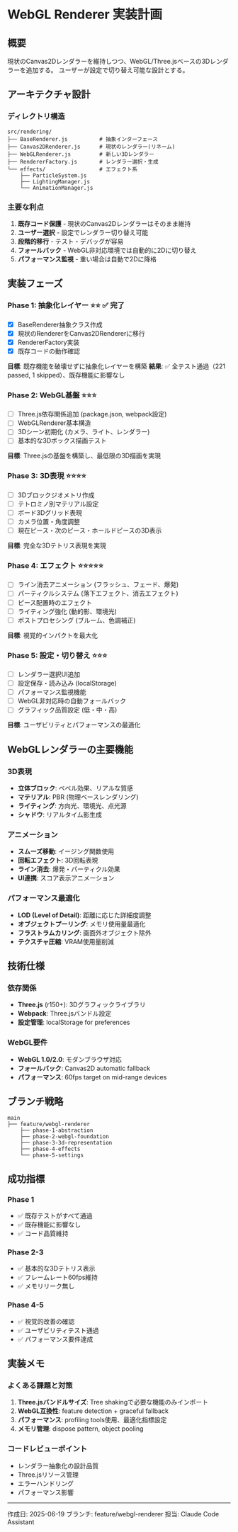 # WebGL Renderer 実装計画

## 概要
現状のCanvas2Dレンダラーを維持しつつ、WebGL/Three.jsベースの3Dレンダラーを追加する。
ユーザーが設定で切り替え可能な設計とする。

## アーキテクチャ設計

### ディレクトリ構造
```
src/rendering/
├── BaseRenderer.js          # 抽象インターフェース
├── Canvas2DRenderer.js      # 現状のレンダラー(リネーム)
├── WebGLRenderer.js         # 新しい3Dレンダラー
├── RendererFactory.js       # レンダラー選択・生成
└── effects/                 # エフェクト系
    ├── ParticleSystem.js
    ├── LightingManager.js
    └── AnimationManager.js
```

### 主要な利点
1. **既存コード保護** - 現状のCanvas2Dレンダラーはそのまま維持
2. **ユーザー選択** - 設定でレンダラー切り替え可能
3. **段階的移行** - テスト・デバッグが容易
4. **フォールバック** - WebGL非対応環境では自動的に2Dに切り替え
5. **パフォーマンス監視** - 重い場合は自動で2Dに降格

## 実装フェーズ

### Phase 1: 抽象化レイヤー ⭐⭐ ✅ **完了**
- [x] BaseRenderer抽象クラス作成
- [x] 現状のRendererをCanvas2DRendererに移行
- [x] RendererFactory実装
- [x] 既存コードの動作確認

**目標**: 既存機能を破壊せずに抽象化レイヤーを構築
**結果**: ✅ 全テスト通過（221 passed, 1 skipped）、既存機能に影響なし

### Phase 2: WebGL基盤 ⭐⭐⭐
- [ ] Three.js依存関係追加 (package.json, webpack設定)
- [ ] WebGLRenderer基本構造
- [ ] 3Dシーン初期化 (カメラ、ライト、レンダラー)
- [ ] 基本的な3Dボックス描画テスト

**目標**: Three.jsの基盤を構築し、最低限の3D描画を実現

### Phase 3: 3D表現 ⭐⭐⭐⭐
- [ ] 3Dブロックジオメトリ作成
- [ ] テトロミノ別マテリアル設定
- [ ] ボード3Dグリッド表現
- [ ] カメラ位置・角度調整
- [ ] 現在ピース・次のピース・ホールドピースの3D表示

**目標**: 完全な3Dテトリス表現を実現

### Phase 4: エフェクト ⭐⭐⭐⭐⭐
- [ ] ライン消去アニメーション (フラッシュ、フェード、爆発)
- [ ] パーティクルシステム (落下エフェクト、消去エフェクト)
- [ ] ピース配置時のエフェクト
- [ ] ライティング強化 (動的影、環境光)
- [ ] ポストプロセシング (ブルーム、色調補正)

**目標**: 視覚的インパクトを最大化

### Phase 5: 設定・切り替え ⭐⭐⭐
- [ ] レンダラー選択UI追加
- [ ] 設定保存・読み込み (localStorage)
- [ ] パフォーマンス監視機能
- [ ] WebGL非対応時の自動フォールバック
- [ ] グラフィック品質設定 (低・中・高)

**目標**: ユーザビリティとパフォーマンスの最適化

## WebGLレンダラーの主要機能

### 3D表現
- **立体ブロック**: ベベル効果、リアルな質感
- **マテリアル**: PBR (物理ベースレンダリング)
- **ライティング**: 方向光、環境光、点光源
- **シャドウ**: リアルタイム影生成

### アニメーション
- **スムーズ移動**: イージング関数使用
- **回転エフェクト**: 3D回転表現
- **ライン消去**: 爆発・パーティクル効果
- **UI連携**: スコア表示アニメーション

### パフォーマンス最適化
- **LOD (Level of Detail)**: 距離に応じた詳細度調整
- **オブジェクトプーリング**: メモリ使用量最適化
- **フラストラムカリング**: 画面外オブジェクト除外
- **テクスチャ圧縮**: VRAM使用量削減

## 技術仕様

### 依存関係
- **Three.js** (r150+): 3Dグラフィックライブラリ
- **Webpack**: Three.jsバンドル設定
- **設定管理**: localStorage for preferences

### WebGL要件
- **WebGL 1.0/2.0**: モダンブラウザ対応
- **フォールバック**: Canvas2D automatic fallback
- **パフォーマンス**: 60fps target on mid-range devices

## ブランチ戦略

```
main
├── feature/webgl-renderer
    ├── phase-1-abstraction
    ├── phase-2-webgl-foundation  
    ├── phase-3-3d-representation
    ├── phase-4-effects
    └── phase-5-settings
```

## 成功指標

### Phase 1
- ✅ 既存テストがすべて通過
- ✅ 既存機能に影響なし
- ✅ コード品質維持

### Phase 2-3
- ✅ 基本的な3Dテトリス表示
- ✅ フレームレート60fps維持
- ✅ メモリリーク無し

### Phase 4-5
- ✅ 視覚的改善の確認
- ✅ ユーザビリティテスト通過
- ✅ パフォーマンス要件達成

## 実装メモ

### よくある課題と対策
1. **Three.jsバンドルサイズ**: Tree shakingで必要な機能のみインポート
2. **WebGL互換性**: feature detection + graceful fallback
3. **パフォーマンス**: profiling tools使用、最適化指標設定
4. **メモリ管理**: dispose pattern, object pooling

### コードレビューポイント
- レンダラー抽象化の設計品質
- Three.jsリソース管理
- エラーハンドリング
- パフォーマンス影響

---

作成日: 2025-06-19
ブランチ: feature/webgl-renderer
担当: Claude Code Assistant